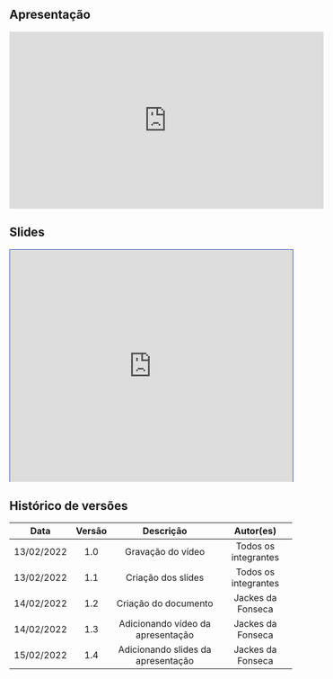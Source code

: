 ## Apresentação

<center>
<iframe width="560" height="315" src="https://www.youtube.com/embed/2u7fPopTklM" title="YouTube video player" frameborder="0" allow="accelerometer; autoplay; clipboard-write; encrypted-media; gyroscope; picture-in-picture" allowfullscreen></iframe>
</center>

## Slides
<center>
<iframe loading="lazy" style="width: 100%; height: 25.8rem; border: 1px solid #4051B5; padding: 0; margin: 0;" src="https://www.canva.com/design/DAEtIWC057Y/view?embed"> </iframe>
</center>
  
## Histórico de versões

|    Data    | Versão |                            Descrição                             |          Autor(es)           |
| :--------: | :----: | :--------------------------------------------------------------: | :--------------------------: |
| 13/02/2022 |  1.0   |                Gravação do vídeo                 | Todos os integrantes            |
| 13/02/2022 |  1.1   |                Criação dos slides                 | Todos os integrantes            |
| 14/02/2022 |  1.2   |                Criação do documento                 | Jackes da Fonseca            |
| 14/02/2022 |  1.3   |                Adicionando vídeo da apresentação                 | Jackes da Fonseca            |
| 15/02/2022 |  1.4   |                Adicionando slides da apresentação                 | Jackes da Fonseca            |
